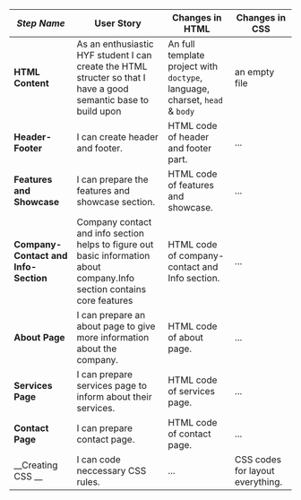 | _Step Name_ | User Story | Changes in HTML | Changes in CSS |
| --- | --- | --- | --- |
| __HTML Content__ | As an enthusiastic HYF student I can create the HTML structer so that I have a good semantic base to build upon | An full template project with `doctype`, language, charset, `head` & `body` | an empty file |
| __Header-Footer__ | I can create  header and footer. | HTML code of header and footer part. | ... |
| __Features and Showcase__ | I can prepare the features and showcase section. | HTML code of features and showcase. | ... |
| __Company-Contact and Info-Section__ | Company contact and info section helps to figure out basic information about company.Info section contains core features | HTML code of company-contact and Info section. | ... |
| __About Page__ | I can prepare an about page to give more information about the company. | HTML code of about page. | ... |
| __Services Page__ | I can prepare services page to inform about their services. | HTML code of services page. | ... |
| __Contact Page__ | I can prepare contact page. | HTML code of contact page. | ... |
| __Creating CSS __ | I can code neccessary CSS rules. | ...| CSS codes for layout everything. |
